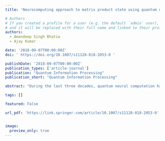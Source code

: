 ```yaml
---
title: 'Neurocomputing approach to matrix product state using quantum dynamics'

# Authors
# If you created a profile for a user (e.g. the default `admin` user), write the username (folder name) here
# and it will be replaced with their full name and linked to their profile.
authors:
  - Amandeep Singh Bhatia
  - Ajay Kumar

date: '2018-09-07T00:00:00Z'
doi: ' https://doi.org/10.1007/s11128-018-2053-0 '

publishDate: '2018-09-07T00:00:00Z'
publication_types: ['article-journal']
publication: "Quantum Information Processing"
publication_short: "Quantum Information Processing"

abstract: "During the last three decades, quantum neural computation has received a relatively high amount of attention among researchers and academic communities since the model of quantum neural network has been proposed. Matrix product state is the well-designed class of tensor network states, which plays an important role in processing of quantum information. The area of dynamical systems help us to study the temporal behavior of systems in time. In our previous work, we have shown the relationship between quantum finite state machine and matrix product state. In this paper, we have used the proposed unitary criteria to investigate the dynamics of matrix product state with quantum weightless neural networks, where the output qubit is extracted and fed back (iterated) to input. Further, we have used Von Neumann entropy to measure possible entanglement of output quantum state. Finally, we have plotted the dynamics for each matrix product state against iterations and analyzed their results."

tags: []

featured: False

url_pdf: 'https://link.springer.com/article/10.1007/s11128-018-2053-0'


image:
  preview_only: true
---
```


